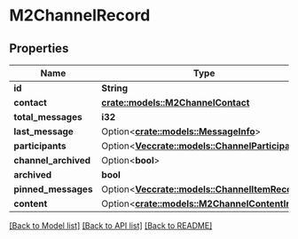 # M2ChannelRecord

## Properties

Name | Type | Description | Notes
------------ | ------------- | ------------- | -------------
**id** | **String** |  | 
**contact** | [**crate::models::M2ChannelContact**](M2ChannelContact.md) |  | 
**total_messages** | **i32** |  | 
**last_message** | Option<[**crate::models::MessageInfo**](MessageInfo.md)> |  | [optional]
**participants** | Option<[**Vec<crate::models::ChannelParticipant>**](ChannelParticipant.md)> |  | [optional]
**channel_archived** | Option<**bool**> |  | [optional]
**archived** | **bool** |  | 
**pinned_messages** | Option<[**Vec<crate::models::ChannelItemRecord>**](ChannelItemRecord.md)> |  | [optional]
**content** | Option<[**crate::models::M2ChannelContentInfo**](M2ChannelContentInfo.md)> |  | [optional]

[[Back to Model list]](../README.md#documentation-for-models) [[Back to API list]](../README.md#documentation-for-api-endpoints) [[Back to README]](../README.md)


